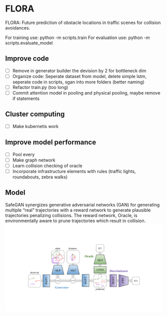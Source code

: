 # FLORA

FLORA: Future prediction of obstacle locations in traffic scenes for collision avoidances.

For training use: python -m scripts.train
For evaluation use: python -m scripts.evaluate_model

## Improve code
- [ ] Remove in generator builder the devision by 2 for bottleneck dim
- [ ] Organize code: Seperate dataset from model, delete simple lstm, seperate code in scripts, sgan into more folders (better naming)
- [ ] Refactor train.py (too long)
- [ ] Commit attention model in pooling and physical pooling, maybe remove if statements

## Cluster computing
- [ ] Make kubernetis work

## Improve model performance
- [ ] Pool every
- [ ] Make graph network
- [ ] Learn collision checking of oracle
- [ ] Incorporate infrastructure elements with rules (traffic lights, roundabouts, zebra walks)

## Model 
SafeGAN synergizes generative adversarial networks (GAN) for generating multiple “real” trajectories with a reward network to generate plausible trajectories penalizing collisions. The reward network, Oracle, is environmentally aware to prune trajectories which result in collision.
![safeGAN](images/architecture.png)

